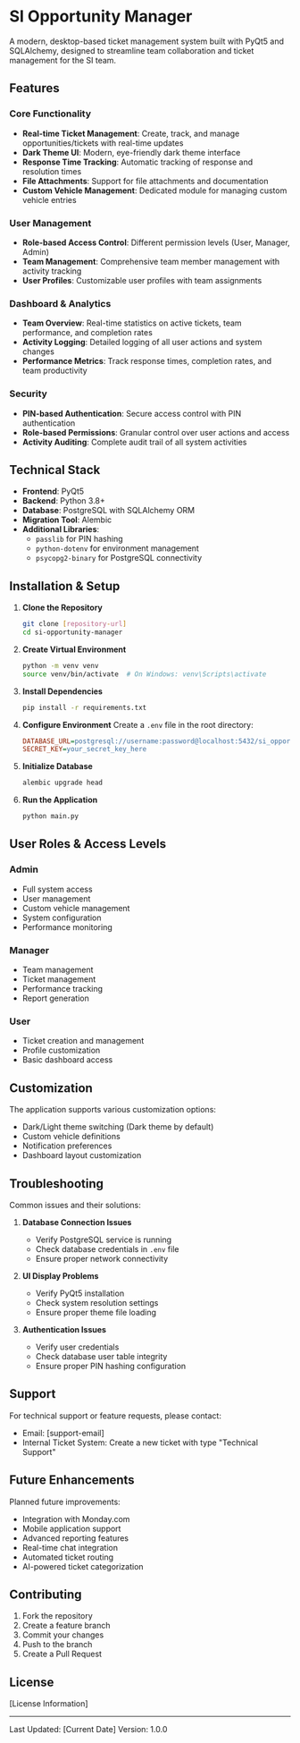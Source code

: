 # SI Opportunity Manager

A modern, desktop-based ticket management system built with PyQt5 and SQLAlchemy, designed to streamline team collaboration and ticket management for the SI team.

## Features

### Core Functionality
- **Real-time Ticket Management**: Create, track, and manage opportunities/tickets with real-time updates
- **Dark Theme UI**: Modern, eye-friendly dark theme interface
- **Response Time Tracking**: Automatic tracking of response and resolution times
- **File Attachments**: Support for file attachments and documentation
- **Custom Vehicle Management**: Dedicated module for managing custom vehicle entries

### User Management
- **Role-based Access Control**: Different permission levels (User, Manager, Admin)
- **Team Management**: Comprehensive team member management with activity tracking
- **User Profiles**: Customizable user profiles with team assignments

### Dashboard & Analytics
- **Team Overview**: Real-time statistics on active tickets, team performance, and completion rates
- **Activity Logging**: Detailed logging of all user actions and system changes
- **Performance Metrics**: Track response times, completion rates, and team productivity

### Security
- **PIN-based Authentication**: Secure access control with PIN authentication
- **Role-based Permissions**: Granular control over user actions and access
- **Activity Auditing**: Complete audit trail of all system activities

## Technical Stack

- **Frontend**: PyQt5
- **Backend**: Python 3.8+
- **Database**: PostgreSQL with SQLAlchemy ORM
- **Migration Tool**: Alembic
- **Additional Libraries**:
  - `passlib` for PIN hashing
  - `python-dotenv` for environment management
  - `psycopg2-binary` for PostgreSQL connectivity

## Installation & Setup

1. **Clone the Repository**
   ```bash
   git clone [repository-url]
   cd si-opportunity-manager
   ```

2. **Create Virtual Environment**
   ```bash
   python -m venv venv
   source venv/bin/activate  # On Windows: venv\Scripts\activate
   ```

3. **Install Dependencies**
   ```bash
   pip install -r requirements.txt
   ```

4. **Configure Environment**
   Create a `.env` file in the root directory:
   ```ini
   DATABASE_URL=postgresql://username:password@localhost:5432/si_opportunity
   SECRET_KEY=your_secret_key_here
   ```

5. **Initialize Database**
   ```bash
   alembic upgrade head
   ```

6. **Run the Application**
   ```bash
   python main.py
   ```

## User Roles & Access Levels

### Admin
- Full system access
- User management
- Custom vehicle management
- System configuration
- Performance monitoring

### Manager
- Team management
- Ticket management
- Performance tracking
- Report generation

### User
- Ticket creation and management
- Profile customization
- Basic dashboard access

## Customization

The application supports various customization options:
- Dark/Light theme switching (Dark theme by default)
- Custom vehicle definitions
- Notification preferences
- Dashboard layout customization

## Troubleshooting

Common issues and their solutions:

1. **Database Connection Issues**
   - Verify PostgreSQL service is running
   - Check database credentials in `.env` file
   - Ensure proper network connectivity

2. **UI Display Problems**
   - Verify PyQt5 installation
   - Check system resolution settings
   - Ensure proper theme file loading

3. **Authentication Issues**
   - Verify user credentials
   - Check database user table integrity
   - Ensure proper PIN hashing configuration

## Support

For technical support or feature requests, please contact:
- Email: [support-email]
- Internal Ticket System: Create a new ticket with type "Technical Support"

## Future Enhancements

Planned future improvements:
- Integration with Monday.com
- Mobile application support
- Advanced reporting features
- Real-time chat integration
- Automated ticket routing
- AI-powered ticket categorization

## Contributing

1. Fork the repository
2. Create a feature branch
3. Commit your changes
4. Push to the branch
5. Create a Pull Request

## License

[License Information]

---

Last Updated: [Current Date]
Version: 1.0.0


